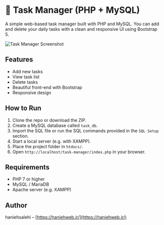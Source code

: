 # 📝 Task Manager (PHP + MySQL)

A simple web-based task manager built with PHP and MySQL. You can add and delete your daily tasks with a clean and responsive UI using Bootstrap 5.

![Task Manager Screenshot](./screenshot_task_manager.png)

## Features

- Add new tasks
- View task list
- Delete tasks
- Beautiful front-end with Bootstrap
- Responsive design

## How to Run

1. Clone the repo or download the ZIP.
2. Create a MySQL database called `task_db`.
3. Import the SQL file or run the SQL commands provided in the `SQL Setup` section.
4. Start a local server (e.g. with XAMPP).
5. Place the project folder in `htdocs/`.
6. Open `http://localhost/task-manager/index.php` in your browser.

## Requirements

- PHP 7 or higher
- MySQL / MariaDB
- Apache server (e.g. XAMPP)

## Author

haniehsalehi – [https://haniehweb.ir/](https://haniehweb.ir/)
